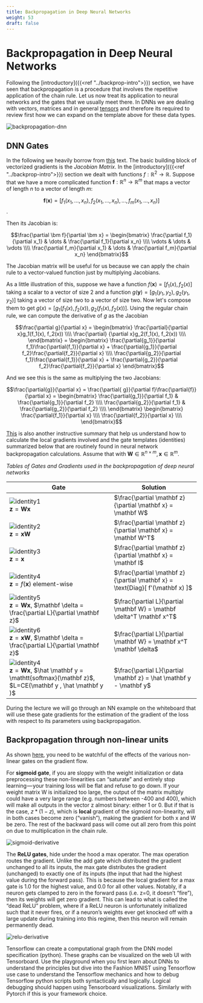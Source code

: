 ```yaml
---
title: Backpropagation in Deep Neural Networks
weight: 53
draft: false
---
```


# Backpropagation in Deep Neural Networks

Following the [introductory]({{<ref "../backprop-intro">}}) section, we have seen that backpropagation is a procedure that involves the repetitive application of the chain rule. Let us now treat its application to neural networks and the gates that we usually meet there. In DNNs we are dealing with vectors, matrices and in general [tensors](https://www.tensorflow.org/guide/tensor) and therefore its required to review first how we can expand on the template above for these data types.

![backpropagation-dnn](images/backpropagation-dnn.png#center)

## DNN Gates
In the following we heavily borrow from [this](https://web.stanford.edu/class/cs224n/readings/gradient-notes.pdf) text. The basic building block of vectorized gradients is the *Jacobian Matrix*. In the [introductory]({{<ref "../backprop-intro">}}) section we dealt with functions $f: \mathbb{R}^2 \to \mathbb{R}$. Suppose that we have a more complicated function $\bm f: \mathbb{R}^n \to \mathbb{R}^m$ that maps a vector of length $n$ to a vector of length $m$: 

$$\bm f(\bm x) = [f_1(x_1, ..., x_n), f_2(x_1, ..., x_n), ..., f_m(x_1, ..., x_n)]$$. 

Then its Jacobian is:

$$\frac{\partial \bm f}{\partial \bm x} = 
\begin{bmatrix} \frac{\partial f_1}{\partial x_1} & \dots & \frac{\partial f_1}{\partial x_n} \\\\ \vdots & \dots & \vdots \\\\ \frac{\partial f_m}{\partial x_1} & \dots & \frac{\partial f_m}{\partial x_n} \end{bmatrix}$$

The Jacobian matrix will be useful for us because we can apply the chain rule to a vector-valued function just by multiplying Jacobians. 

As a little illustration of this, suppose we have a function $f(\mathbf x) = [f_1(x), f_2(x)]$ taking a scalar to a vector of size 2 and a function $g(\mathbf y) = [g_1(y_1, y_2), g_2(y_1, y_2)]$ taking a vector of size two to a vector of size two. Now let's compose them to get $g(x) = [g_1(f_1(x), f_2(x)), g_2(f_1(x), f_2(x))]$. Using the regular chain rule, we can compute the derivative of $g$ as the Jacobian

$$\frac{\partial g}{\partial x} = \begin{bmatrix} \frac{\partial}{\partial x}g_1(f_1(x), f_2(x))  \\\\ \frac{\partial} {\partial x}g_2(f_1(x), f_2(x))  \\\\ \end{bmatrix} =  \begin{bmatrix} \frac{\partial{g_1}}{\partial f_1}\frac{\partial{f_1}}{\partial x} + \frac{\partial{g_1}}{\partial f_2}\frac{\partial{f_2}}{\partial x}   \\\\ \frac{\partial{g_2}}{\partial f_1}\frac{\partial{f_1}}{\partial x} + \frac{\partial{g_2}}{\partial f_2}\frac{\partial{f_2}}{\partial x}  \end{bmatrix}$$

And we see this is the same as multiplying the two Jacobians:

 $$\frac{\partial{g}}{\partial x} = \frac{\partial{ g}}{\partial f}\frac{\partial{f}}{\partial x} = \begin{bmatrix} \frac{\partial{g_1}}{\partial f_1} & \frac{\partial{g_1}}{\partial f_2} \\\\ \frac{\partial{g_2}}{\partial f_1} & \frac{\partial{g_2}}{\partial f_2} \\\\ \end{bmatrix} \begin{bmatrix} \frac{\partial{f_1}}{\partial x} \\\\ \frac{\partial{f_2}}{\partial x} \\\\ \end{bmatrix}$$

[This](http://cs231n.stanford.edu/vecDerivs.pdf) is also another instructive summary that help us understand how to calculate the local gradients involved and the gate templates (identities) summarized below that are routinely found in neural network backpropagation calculations. Assume that  with $\mathbf W \in \mathbb{R}^{n \times m}, \mathbf x \in \mathbb{R}^m$. 

_Tables of Gates and Gradients used in the backpropagation of deep neural networks_

|  Gate | Solution  |
|---|---|
| ![identity1](images/identity1.png#center) <br> $\mathbf z = \mathbf W \mathbf x$ |    $\frac{\partial \mathbf z}{\partial \mathbf x} = \mathbf W$ |
| ![identity2](images/identity2.png#center) <br> $\mathbf z = \mathbf x \mathbf W$ |    $\frac{\partial \mathbf z}{\partial \mathbf x} = \mathbf W^T$ |
|  ![identity3](images/identity3.png#center) <br> $\mathbf z =  \mathbf x$ | $\frac{\partial \mathbf z}{\partial \mathbf x} = \mathbf I$  |
|  ![identity4](images/identity4.png#center) <br> $\mathbf z =  f(\mathbf x)$ element-wise |  $\frac{\partial \mathbf z}{\partial \mathbf x} = \text{Diag}[ f'(\mathbf x) ]$ |
|  ![identity5](images/identity5.png#center) <br> $\mathbf z = \mathbf W \mathbf x$, $\mathbf \delta =  \frac{\partial L}{\partial \mathbf z}$  |  $\frac{\partial L}{\partial \mathbf W} = \mathbf \delta^T \mathbf x^T$ |
|  ![identity6](images/identity6.png#center) <br> $\mathbf z = \mathbf x \mathbf W$, $\mathbf \delta =  \frac{\partial L}{\partial \mathbf z}$  |  $\frac{\partial L}{\partial \mathbf W} = \mathbf x^T \mathbf \delta$ |
|  ![identity4](images/identity7.png#center) <br> $\mathbf z = \mathbf W \mathbf x$, $\hat \mathbf y = \mathtt{softmax}(\mathbf z)$, $L=CE(\mathbf y , \hat \mathbf y )$ | $\frac{\partial L}{\partial \mathbf z} = \hat \mathbf y - \mathbf y$ | 

During the lecture we will go through an NN example on the whiteboard that will use these gate gradients for the estimation of the gradient of the loss with respect to its parameters using backpropagation. 

## Backpropagation through non-linear units

As shown [here](https://medium.com/@karpathy/yes-you-should-understand-backprop-e2f06eab496b), you need to be watchful of the effects of the various non-linear gates on the gradient flow. 

For **sigmoid gate**, if you are sloppy with the weight initialization or data preprocessing these non-linearities can “saturate” and entirely stop learning — your training loss will be flat and refuse to go down. If your weight matrix W is initialized too large, the output of the matrix multiply could have a very large range (e.g. numbers between -400 and 400), which will make all outputs in the vector z almost binary: either 1 or 0. But if that is the case, $z*(1-z)$, which is **local** gradient of the sigmoid non-linearity, will in both cases become zero (“vanish”), making the gradient for both x and W be zero. The rest of the backward pass will come out all zero from this point on due to multiplication in the chain rule.

![sigmoid-derivative](images/sigmoid-derivative.png)

The **ReLU gates**, hide under the hood a max operator. The max operation routes the gradient. Unlike the add gate which distributed the gradient unchanged to all its inputs, the max gate distributes the gradient (unchanged) to exactly one of its inputs (the input that had the highest value during the forward pass). This is because the local gradient for a max gate is 1.0 for the highest value, and 0.0 for all other values. Notably, if a neuron gets clamped to zero in the forward pass (i.e. z=0, it doesn’t “fire”), then its weights will get zero gradient. This can lead to what is called the “dead ReLU” problem, where if a ReLU neuron is unfortunately initialized such that it never fires, or if a neuron’s weights ever get knocked off with a large update during training into this regime, then this neuron will remain permanently dead. 

![relu-derivative](images/relu-derivative.png)

Tensorflow can create a computational graph from the DNN model specification (python). These graphs can be visualized on the web UI with Tensorboard. Use the playground when you first learn about DNNs to understand the principles but dive into the Fashion MNIST using Tensorflow use case to understand the Tensorflow mechanics and how to debug Tensorflow python scripts both syntactically and logically. Logical debugging should happen using Tensorboard visualizations. Similarly with Pytorch if this is your framework choice. 



